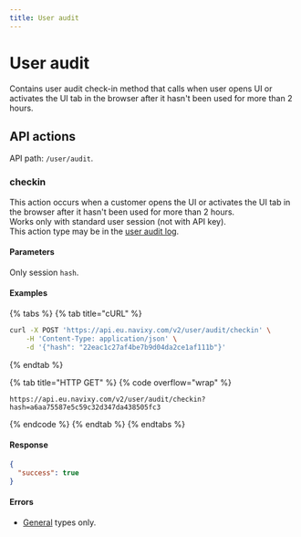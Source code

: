 ```yaml
---
title: User audit
---
```


# User audit

Contains user audit check-in method that calls when user opens UI or activates the UI tab in the browser after it hasn't been used for more than 2 hours.

## API actions

API path: `/user/audit`.

### checkin

This action occurs when a customer opens the UI or activates the UI tab in the browser after it hasn't been used for more than 2 hours.\
Works only with standard user session (not with API key).\
This action type may be in the [user audit log](audit_log.md#list).

#### Parameters

Only session `hash`.

#### Examples

{% tabs %}
{% tab title="cURL" %}
```sh
curl -X POST 'https://api.eu.navixy.com/v2/user/audit/checkin' \
    -H 'Content-Type: application/json' \
    -d '{"hash": "22eac1c27af4be7b9d04da2ce1af111b"}'
```
{% endtab %}

{% tab title="HTTP GET" %}
{% code overflow="wrap" %}
```http
https://api.eu.navixy.com/v2/user/audit/checkin?hash=a6aa75587e5c59c32d347da438505fc3
```
{% endcode %}
{% endtab %}
{% endtabs %}

#### Response

```json
{
  "success": true
}
```

#### Errors

* [General](../../../../errors.md#error-codes) types only.

